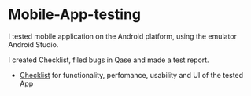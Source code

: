 # Mobile-App-testing
I tested mobile application on the Android platform, using the emulator Android Studio.

I created Checklist, filed bugs in Qase and made a test report.
<ul>
<li>  <a href="https://docs.google.com/spreadsheets/d/1E1Pp57bA3k3aFG174VOLQiFdkKFIr4Vz/edit?usp=sharing&ouid=113594371135997658084&rtpof=true&sd=true">Checklist</a> for functionality, perfomance, usability and UI of the tested App </li>
